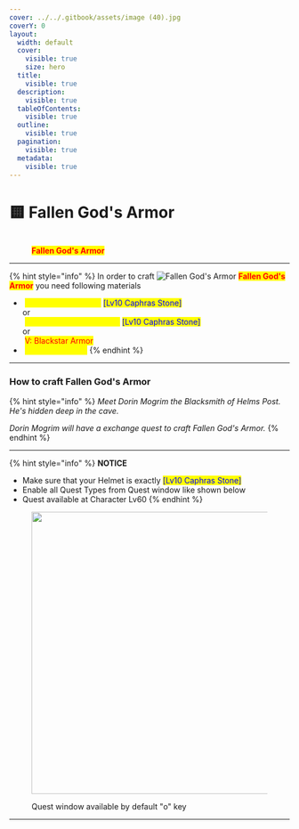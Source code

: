 ```yaml
---
cover: ../../.gitbook/assets/image (40).jpg
coverY: 0
layout:
  width: default
  cover:
    visible: true
    size: hero
  title:
    visible: true
  description:
    visible: true
  tableOfContents:
    visible: true
  outline:
    visible: true
  pagination:
    visible: true
  metadata:
    visible: true
---
```


# 🟨 Fallen God's Armor

<figure><img src="https://592728697-files.gitbook.io/~/files/v0/b/gitbook-x-prod.appspot.com/o/spaces%2FkA2Ou9rHBG7pND0Xi3Co%2Fuploads%2FA4DF1Xx83YMcIoK0UhCj%2Fimage.png?alt=media&#x26;token=d3cd54be-0492-4b70-b713-662cee6e7e3b" alt=""><figcaption><p><mark style="color:red;"><strong>Fallen God's Armor</strong></mark></p></figcaption></figure>

***

{% hint style="info" %}
In order to craft <img src="https://592728697-files.gitbook.io/~/files/v0/b/gitbook-x-prod.appspot.com/o/spaces%2FkA2Ou9rHBG7pND0Xi3Co%2Fuploads%2FA4DF1Xx83YMcIoK0UhCj%2Fimage.png?alt=media&#x26;token=d3cd54be-0492-4b70-b713-662cee6e7e3b" alt="Fallen God&#x27;s Armor" data-size="line"> <mark style="color:red;">**Fallen God's Armor**</mark> you need following materials

* <img src="https://592728697-files.gitbook.io/~/files/v0/b/gitbook-x-prod.appspot.com/o/spaces%2FkA2Ou9rHBG7pND0Xi3Co%2Fuploads%2F35mwMiAVTVaAQgFW1dvy%2Fimage.png?alt=media&#x26;token=e040167d-ced8-4f41-854e-20b11b87fa19" alt="" data-size="line"> <mark style="color:yellow;">V: Red Nose's Armor</mark> <mark style="color:blue;">\[</mark><img src="https://592728697-files.gitbook.io/~/files/v0/b/gitbook-x-prod.appspot.com/o/spaces%2FkA2Ou9rHBG7pND0Xi3Co%2Fuploads%2FXMmmuPTLcV8YocjeDRHj%2Fimage.png?alt=media&#x26;token=344a3bff-f4a7-4d4d-9e85-455f48018e1d" alt="" data-size="line"><mark style="color:blue;">Lv10 Caphras Stone]</mark>\
  or\
  <img src="https://592728697-files.gitbook.io/~/files/v0/b/gitbook-x-prod.appspot.com/o/spaces%2FkA2Ou9rHBG7pND0Xi3Co%2Fuploads%2FsgJMTWF9wYaQBF90HhjO%2Fimage.png?alt=media&#x26;token=9ce3c918-b471-4d21-ae0a-32274b618b71" alt="" data-size="line"> <mark style="color:yellow;">V: Dim Tree Spirit's Armor</mark> <mark style="color:blue;">\[</mark><img src="https://592728697-files.gitbook.io/~/files/v0/b/gitbook-x-prod.appspot.com/o/spaces%2FkA2Ou9rHBG7pND0Xi3Co%2Fuploads%2FXMmmuPTLcV8YocjeDRHj%2Fimage.png?alt=media&#x26;token=344a3bff-f4a7-4d4d-9e85-455f48018e1d" alt="" data-size="line"><mark style="color:blue;">Lv10 Caphras Stone]</mark>\
  or\
  <img src="https://592728697-files.gitbook.io/~/files/v0/b/gitbook-x-prod.appspot.com/o/spaces%2FkA2Ou9rHBG7pND0Xi3Co%2Fuploads%2FMXS7dVNkPtAMhOhjJXtG%2Fimage.png?alt=media&#x26;token=0c6ebed1-1016-49e0-b615-088b326a11bd" alt="" data-size="line"> <mark style="color:red;">V: Blackstar Armor</mark>
* <img src="https://592728697-files.gitbook.io/~/files/v0/b/gitbook-x-prod.appspot.com/o/spaces%2FkA2Ou9rHBG7pND0Xi3Co%2Fuploads%2F0xEHmQjZR9JcHrSljx7y%2Fimage.png?alt=media&#x26;token=2926651b-d37e-4495-8048-b41f45eae065" alt="" data-size="line"> <mark style="color:yellow;">Flame of Despair</mark>
{% endhint %}

***

### How to craft Fallen God's Armor

{% hint style="info" %}
_Meet Dorin Mogrim the Blacksmith of Helms Post. He's hidden deep in the cave._

_Dorin Mogrim will have a exchange quest to craft Fallen God's Armor._
{% endhint %}

***

{% hint style="info" %}
**NOTICE**

* Make sure that your Helmet is exactly <mark style="color:blue;">\[</mark><img src="https://592728697-files.gitbook.io/~/files/v0/b/gitbook-x-prod.appspot.com/o/spaces%2FkA2Ou9rHBG7pND0Xi3Co%2Fuploads%2FXMmmuPTLcV8YocjeDRHj%2Fimage.png?alt=media&#x26;token=344a3bff-f4a7-4d4d-9e85-455f48018e1d" alt="" data-size="line"><mark style="color:blue;">Lv10 Caphras Stone]</mark>
* Enable all Quest Types from Quest window like shown below
* Quest available at Character Lv60
{% endhint %}

<figure><img src="https://592728697-files.gitbook.io/~/files/v0/b/gitbook-x-prod.appspot.com/o/spaces%2FkA2Ou9rHBG7pND0Xi3Co%2Fuploads%2FeCbgP4Vsqj2n3gKDAgja%2Fimage.png?alt=media&#x26;token=4a03ac0c-ae34-40d4-a60e-0862148494e8" alt="" width="507"><figcaption><p>Quest window available by default "o" key</p></figcaption></figure>

***
